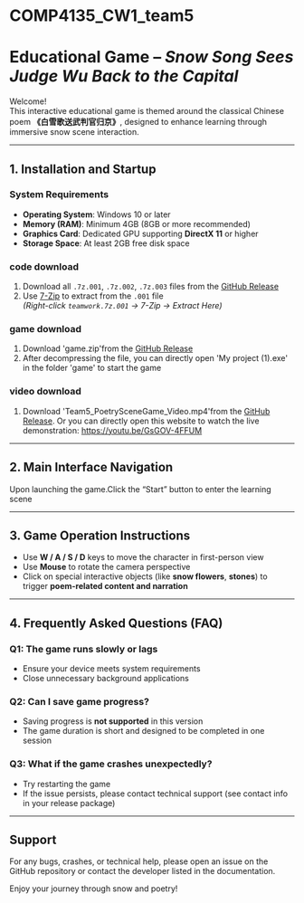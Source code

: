 # COMP4135_CW1_team5
# Educational Game – *Snow Song Sees Judge Wu Back to the Capital*

Welcome!  
This interactive educational game is themed around the classical Chinese poem **《白雪歌送武判官归京》**, designed to enhance learning through immersive snow scene interaction.

---

##  1. Installation and Startup

###  System Requirements
- **Operating System**: Windows 10 or later  
- **Memory (RAM)**: Minimum 4GB (8GB or more recommended)  
- **Graphics Card**: Dedicated GPU supporting **DirectX 11** or higher  
- **Storage Space**: At least 2GB free disk space  

###  code download
1. Download all `.7z.001`, `.7z.002`, `.7z.003` files from the [GitHub Release](https://github.com/LeiLeiShen/COMP4135_CW1_team5/releases/tag/1.0)
2. Use [7-Zip](https://www.7-zip.org/) to extract from the `.001` file  
   *(Right-click `teamwork.7z.001` → 7-Zip → Extract Here)*  
###  game download
1. Download 'game.zip'from the [GitHub Release](https://github.com/LeiLeiShen/COMP4135_CW1_team5/releases/tag/1.0)
2. After decompressing the file, you can directly open 'My project (1).exe' in the folder 'game' to start the game
###  video download
1. Download 'Team5_PoetrySceneGame_Video.mp4'from the [GitHub Release](https://github.com/LeiLeiShen/COMP4135_CW1_team5/releases/tag/1.0).
Or you can directly open this website to watch the live demonstration: https://youtu.be/GsGOV-4FFUM
---

##  2. Main Interface Navigation

Upon launching the game.Click the “Start” button to enter the learning scene

---

##  3. Game Operation Instructions

- Use **W / A / S / D** keys to move the character in first-person view  
- Use **Mouse** to rotate the camera perspective  
- Click on special interactive objects (like **snow flowers**, **stones**) to trigger **poem-related content and narration**

---

##  4. Frequently Asked Questions (FAQ)

### Q1: The game runs slowly or lags
- Ensure your device meets system requirements  
- Close unnecessary background applications  

### Q2: Can I save game progress?
- Saving progress is **not supported** in this version  
- The game duration is short and designed to be completed in one session  

### Q3: What if the game crashes unexpectedly?
- Try restarting the game  
- If the issue persists, please contact technical support (see contact info in your release package)

---

##  Support
For any bugs, crashes, or technical help, please open an issue on the GitHub repository or contact the developer listed in the documentation.

Enjoy your journey through snow and poetry!
